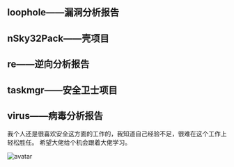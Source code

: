 ## loophole——漏洞分析报告
## nSky32Pack——壳项目
## re——逆向分析报告
## taskmgr——安全卫士项目
## virus——病毒分析报告

我个人还是很喜欢安全这方面的工作的，我知道自己经验不足，很难在这个工作上轻松胜任。
希望大佬给个机会跟着大佬学习。

![avatar](https://gimg2.baidu.com/image_search/src=http%3A%2F%2Fpic.5577.com%2Fup%2F2017-8%2F2017811146104760.jpg&refer=http%3A%2F%2Fpic.5577.com&app=2002&size=f9999,10000&q=a80&n=0&g=0n&fmt=jpeg?sec=1620639139&t=f57991a340f8a9f69b732856c0339a91)
